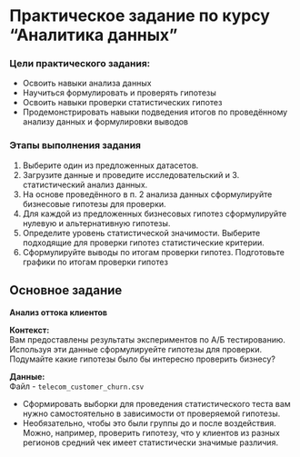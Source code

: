 
# Практическое задание по курсу “Аналитика данных”

### Цели практического задания:

-  Освоить навыки анализа данных
- Научиться формулировать и проверять гипотезы
- Освоить навыки проверки статистических гипотез
- Продемонстрировать навыки подведения итогов по проведённому анализу данных и формулировки выводов

### Этапы выполнения задания
1. Выберите один из предложенных датасетов.
2. Загрузите данные и проведите исследовательский и 3. статистический анализ данных.
3. На основе проведённого в п. 2 анализа данных сформулируйте бизнесовые гипотезы для проверки.
4. Для каждой из предложенных бизнесовых гипотез сформулируйте нулевую и альтернативную гипотезы.
5. Определите уровень статистической значимости. Выберите подходящие для проверки гипотез статистические критерии.
6. Сформулируйте выводы по итогам проверки гипотез.
Подготовьте графики по итогам проверки гипотез

## Основное задание
**Анализ оттока клиентов**

**Контекст:**\
Вам предоставлены результаты экспериментов по А/Б тестированию. Используя эти данные сформулируейте гипотезы для проверки. Подумайте какие гипотезы было бы интересно проверить бизнесу?

**Данные:**\
Файл - `telecom_customer_churn.csv`

- Сформировать выборки для проведения статистического теста вам нужно самостоятельно в зависимости от проверяемой гипотезы. 
- Необязательно, чтобы это были группы до и после воздействия. Можно, например, проверить гипотезу, что у клиентов из разных регионов средний чек имеет статистически значимые различия.